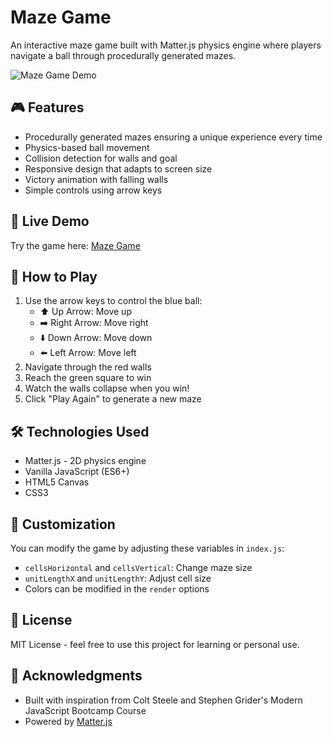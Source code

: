 # Maze Game

An interactive maze game built with Matter.js physics engine where players navigate a ball through procedurally generated mazes.

![Maze Game Demo](demo.gif) <!-- You'll need to add this -->

## 🎮 Features

- Procedurally generated mazes ensuring a unique experience every time
- Physics-based ball movement
- Collision detection for walls and goal
- Responsive design that adapts to screen size
- Victory animation with falling walls
- Simple controls using arrow keys

## 🚀 Live Demo

Try the game here: [Maze Game](your-vercel-url-here)

## 🎯 How to Play

1. Use the arrow keys to control the blue ball:
   - ⬆️ Up Arrow: Move up
   - ➡️ Right Arrow: Move right
   - ⬇️ Down Arrow: Move down
   - ⬅️ Left Arrow: Move left
2. Navigate through the red walls
3. Reach the green square to win
4. Watch the walls collapse when you win!
5. Click "Play Again" to generate a new maze

## 🛠️ Technologies Used

- Matter.js - 2D physics engine
- Vanilla JavaScript (ES6+)
- HTML5 Canvas
- CSS3

## 🎨 Customization

You can modify the game by adjusting these variables in `index.js`:

- `cellsHorizontal` and `cellsVertical`: Change maze size
- `unitLengthX` and `unitLengthY`: Adjust cell size
- Colors can be modified in the `render` options

## 📝 License

MIT License - feel free to use this project for learning or personal use.

## 🙏 Acknowledgments

- Built with inspiration from Colt Steele and Stephen Grider's Modern JavaScript Bootcamp Course
- Powered by [Matter.js](https://brm.io/matter-js/)
